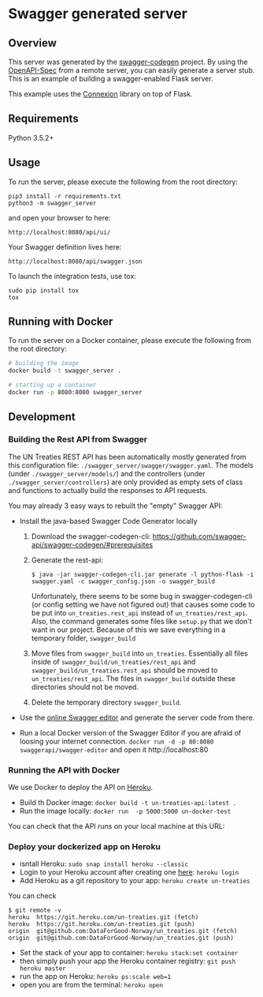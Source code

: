 # Swagger generated server

## Overview
This server was generated by the [swagger-codegen](https://github.com/swagger-api/swagger-codegen) project. By using the
[OpenAPI-Spec](https://github.com/swagger-api/swagger-core/wiki) from a remote server, you can easily generate a server stub.  This
is an example of building a swagger-enabled Flask server.

This example uses the [Connexion](https://github.com/zalando/connexion) library on top of Flask.

## Requirements
Python 3.5.2+

## Usage
To run the server, please execute the following from the root directory:

```
pip3 install -r requirements.txt
python3 -m swagger_server
```

and open your browser to here:

```
http://localhost:8080/api/ui/
```

Your Swagger definition lives here:

```
http://localhost:8080/api/swagger.json
```

To launch the integration tests, use tox:
```
sudo pip install tox
tox
```

## Running with Docker

To run the server on a Docker container, please execute the following from the root directory:

```bash
# building the image
docker build -t swagger_server .

# starting up a container
docker run -p 8080:8080 swagger_server
```

## Development

### Building the Rest API from Swagger

The UN Treaties REST API has been automatically mostly generated from this configuration file: `./swagger_server/swagger/swagger.yaml`. The models (under `./swagger_server/models/`) and the controllers (under `./swagger_server/controllers`) are only provided as empty sets of class and functions to actually build the responses to API requests.

You may already 3 easy ways to rebuilt the "empty" Swagger API:


* Install the java-based Swagger Code Generator locally
    1. Download the swagger-codegen-cli: https://github.com/swagger-api/swagger-codegen/#prerequisites

    2. Generate the rest-api:

        ```shell
        $ java -jar swagger-codegen-cli.jar generate -l python-flask -i swagger.yaml -c swagger_config.json -o swagger_build
        ```

        Unfortunately, there seems to be some bug in swagger-codegen-cli (or config
        setting we have not figured out) that causes some code to be put into
        `un_treaties.rest_api` instead of `un_treaties/rest_api`. Also, the command
        generates some files like `setup.py` that we don't want in our
        project. Because of this we save everything in a temporary folder,
        `swagger_build`

    3. Move files from `swagger_build` into `un_treaties`. Essentially all files
    inside of `swagger_build/un_treaties/rest_api` and
    `swagger_build/un_treaties.rest_api` should be moved to
    `un_treaties/rest_api`. The files in `swagger_build` outside these
    directories should not be moved.

    4. Delete the temporary directory `swagger_build`.
 
* Use the [online Swagger editor](https://editor.swagger.io/) and generate the server code from there.
* Run a local Docker version of the Swagger Editor if you are afraid of loosing your internet connection.
    `docker run -d -p 80:8080 swaggerapi/swagger-editor` and open it http://localhost:80


### Running the API with Docker

We use Docker to deploy the API on [Heroku](https://dashboard.heroku.com/).

* Build th Docker image: `docker build -t un-treaties-api:latest .`
* Run the image locally: `docker run  -p 5000:5000 un-docker-test`

You can check that the API runs on your local machine at this URL: 

### Deploy your dockerized app on Heroku

* isntall Heroku: `sudo snap install heroku --classic`
* Login to your Heroku account after creating one [here]([Heroku](https://dashboard.heroku.com/)): `heroku login`
* Add Heroku as a git repository to your app: `heroku create un-treaties`

You can check 

```shell
$ git remote -v
heroku	https://git.heroku.com/un-treaties.git (fetch)
heroku	https://git.heroku.com/un-treaties.git (push)
origin	git@github.com:DataForGood-Norway/un_treaties.git (fetch)
origin	git@github.com:DataForGood-Norway/un_treaties.git (push)
```

* Set the stack of your app to container: `heroku stack:set container`
* then simply push your app the Heroku container registry: `git push heroku master`
* run the app on Heroku: `heroku ps:scale web=1`
* open you are from the terminal: `heroku open`
